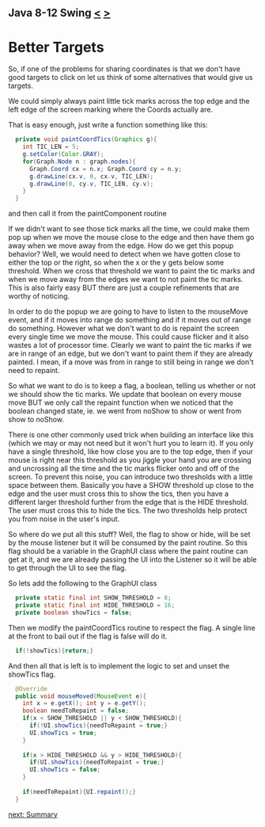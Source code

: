 ## Java 8-12 Swing [&LT;](Java0811.md) [&GT;](Java0813.md)
# Better Targets

So, if one of the problems for sharing coordinates is that we don't have good targets to click on let us think of some alternatives that would give us targets.

We could simply always paint little tick marks across the top edge and the left edge of the screen marking where the Coords actually are.

That is easy enough, just write a function something like this:

```java
  private void paintCoordTics(Graphics g){    
    int TIC_LEN = 5;    
    g.setColor(Color.GRAY);    
    for(Graph.Node n : graph.nodes){      
      Graph.Coord cx = n.x; Graph.Coord cy = n.y;      
      g.drawLine(cx.v, 0, cx.v, TIC_LEN);      
      g.drawLine(0, cy.v, TIC_LEN, cy.v);    
    }  
  }
```

and then call it from the paintComponent routine

If we didn't want to see those tick marks all the time, we could make them pop up when we move the mouse close to the edge and then have them go away when we move away from the edge. How do we get this popup behavior? Well, we would need to detect when we have gotten close to either the top or the right, so when the x or the y gets below some threshold. When we cross that threshold we want to paint the tic marks and when we move away from the edges we want to not paint the tic marks. This is also fairly easy BUT there are just a couple refinements that are worthy of noticing.

In order to do the popup we are going to have to listen to the mouseMove event, and if it moves into range do something and if it moves out of range do something. However what we don't want to do is repaint the screen every single time we move the mouse. This could cause flicker and it also wastes a lot of processor time. Clearly we want to paint the tic marks if we are in range of an edge, but we don't want to paint them if they are already painted. I mean, if a move was from in range to still being in range we don't need to repaint.

So what we want to do is to keep a flag, a boolean, telling us whether or not we should show the tic marks. We update that boolean on every mouse move BUT we only call the repaint function when we noticed that the boolean changed state, ie. we went from noShow to show or went from show to noShow.

There is one other commonly used trick when building an interface like this (which we may or may not need but it won't hurt you to learn it). If you only have a single threshold, like how close you are to the top edge, then if your mouse is right near this threshold as you jiggle your hand you are crossing and uncrossing all the time and the tic marks flicker onto and off of the screen. To prevent this noise, you can introduce two thresholds with a little space between them. Basically you have a SHOW threshold up close to the edge and the user must cross this to show the tics, then you have a different larger threshold further from the edge that is the HIDE threshold. The user must cross this to hide the tics. The two thresholds help protect you from noise in the user's input.

So where do we put all this stuff? Well, the flag to show or hide, will be set by the mouse listener but it will be consumed by the paint routine. So this flag should be a variable in the GraphUI class where the paint routine can get at it, and we are already passing the UI into the Listener so it will be able to get through the UI to see the flag.

So lets add the following to the GraphUI class

```java
  private static final int SHOW_THRESHOLD = 8;
  private static final int HIDE_THRESHOLD = 16;
  private boolean showTics = false;
```

Then we modify the paintCoordTics routine to respect the flag. A single line at the front to bail out if the flag is false will do it.

```java
  if(!showTics){return;}
```

And then all that is left is to implement the logic to set and unset the showTics flag.

```java
  @Override    
  public void mouseMoved(MouseEvent e){      
    int x = e.getX(); int y = e.getY();      
    boolean needToRepaint = false;      
    if(x < SHOW_THRESHOLD || y < SHOW_THRESHOLD){        
      if(!UI.showTics){needToRepaint = true;}        
      UI.showTics = true;      
    }      
  
    if(x > HIDE_THRESHOLD && y > HIDE_THRESHOLD){        
      if(UI.showTics){needToRepaint = true;}        
      UI.showTics = false;      
    }      
  
    if(needToRepaint){UI.repaint();}    
  }
```

[next: Summary](Java0913.md)